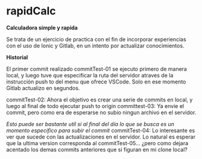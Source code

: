 # rapidCalc

**Calculadora simple y rapida**

Se trata de un ejercicio de practica con el fin de incorporar experiencias con el uso de Ionic y Gitlab, en un intento por actualizar conocimientos.

**Historial**

El primer commit realizado commitTest-01 se ejecuto primero de manera local, y luego tuve que especificar la ruta del servidor atraves de la instrucción push to del menu que ofrece VSCode. Solo en ese momento Gitlab actualizo en segundos.

commitTest-02: Ahora el objetivo es crear una serie de commits en local, y luego al final de todo ejecutar push to origin
committest-03: Ya envie el commit, pero como era de esperarse no subio ningun archivo en el servidor.

*Esto puede ser bastante util si al final del día lo que se busca es un momento especifico para subir el commit*
commitTest-04: Lo interesante es ver que sucede con las actualizaciones en el servidor. Lo natural es esperar que la ultima version corresponda al commitTest-05... ¿pero como dejara acentado los demas commits anteriores que si figuran en mi clone local?
